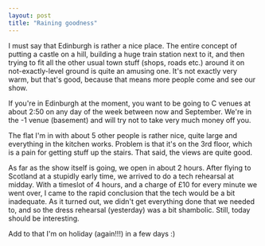 ```yaml
---
layout: post
title: "Raining goodness"
---
```

I must say that Edinburgh is rather a nice place. The entire concept of
putting a castle on a hill, building a huge train station next to it, and then
trying to fit all the other usual town stuff (shops, roads etc.) around it on
not-exactly-level ground is quite an amusing one. It's not exactly very warm,
but that's good, because that means more people come and see our show.

If you're in Edinburgh at the moment, you want to be going to C venues at
about 2:50 on any day of the week between now and September. We're in the -1
venue (basement) and will try not to take very much money off you.

The flat I'm in with about 5 other people is rather nice, quite large and
everything in the kitchen works. Problem is that it's on the 3rd floor, which
is a pain for getting stuff up the stairs. That said, the views are quite
good.

As far as the show itself is going, we open in about 2 hours. After flying to
Scotland at a stupidly early time, we arrived to do a tech rehearsal at
midday. With a timeslot of 4 hours, and a charge of £10 for every minute we
went over, I came to the rapid conclusion that the tech would be a bit
inadequate. As it turned out, we didn't get everything done that we needed to,
and so the dress rehearsal (yesterday) was a bit shambolic. Still, today
should be interesting.

Add to that I'm on holiday (again!!!) in a few days :)
